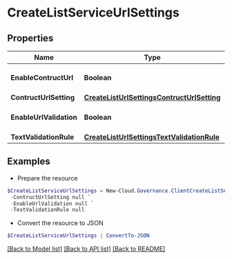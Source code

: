# CreateListServiceUrlSettings
## Properties

Name | Type | Description | Notes
------------ | ------------- | ------------- | -------------
**EnableContructUrl** | **Boolean** |  | [optional] [default to $false]
**ContructUrlSetting** | [**CreateListUrlSettingsContructUrlSetting**](CreateListUrlSettingsContructUrlSetting.md) |  | [optional] 
**EnableUrlValidation** | **Boolean** |  | [optional] [default to $false]
**TextValidationRule** | [**CreateListUrlSettingsTextValidationRule**](CreateListUrlSettingsTextValidationRule.md) |  | [optional] 

## Examples

- Prepare the resource
```powershell
$CreateListServiceUrlSettings = New-Cloud.Governance.ClientCreateListServiceUrlSettings  -EnableContructUrl null `
 -ContructUrlSetting null `
 -EnableUrlValidation null `
 -TextValidationRule null
```

- Convert the resource to JSON
```powershell
$CreateListServiceUrlSettings | ConvertTo-JSON
```

[[Back to Model list]](../README.md#documentation-for-models) [[Back to API list]](../README.md#documentation-for-api-endpoints) [[Back to README]](../README.md)

